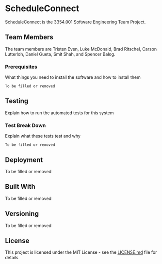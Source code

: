 # ScheduleConnect

ScheduleConnect is the 3354.001 Software Engineering Team Project. 

## Team Members

The team members are Tristen Even, Luke McDonald, Brad Ritschel, Carson Lutterloh, Daniel Gueta, Smit Shah, and Spencer Balog.

### Prerequisites

What things you need to install the software and how to install them

```
To be filled or removed
```

## Testing

Explain how to run the automated tests for this system

### Test Break Down

Explain what these tests test and why

```
To be filled or removed
```

## Deployment

To be filled or removed

## Built With

To be filled or removed

## Versioning

To be filled or removed

## License

This project is licensed under the MIT License - see the [LICENSE.md](LICENSE.md) file for details

